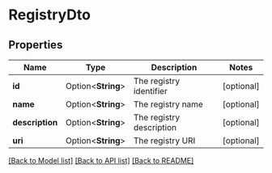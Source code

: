 # RegistryDto

## Properties

Name | Type | Description | Notes
------------ | ------------- | ------------- | -------------
**id** | Option<**String**> | The registry identifier | [optional]
**name** | Option<**String**> | The registry name | [optional]
**description** | Option<**String**> | The registry description | [optional]
**uri** | Option<**String**> | The registry URI | [optional]

[[Back to Model list]](../README.md#documentation-for-models) [[Back to API list]](../README.md#documentation-for-api-endpoints) [[Back to README]](../README.md)


